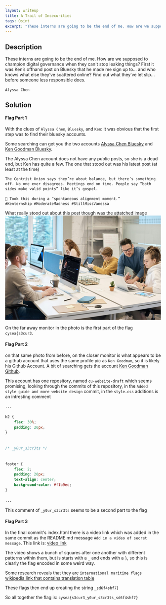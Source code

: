 ```yaml
---
layout: writeup
title: A Trail of Insecurities
tags: Osint
excerpt: "These interns are going to be the end of me. How are we supposed to champion digital governance when they can't stop leaking things? First it was Ken’s offhand post on Bluesky that he made me sign up to... and who knows what else they’ve scattered online? Find out what they’ve let slip... before someone less responsible does."
---
```


## Description

These interns are going to be the end of me. How are we supposed to champion digital governance when they can't stop leaking things? First it was Ken’s offhand post on Bluesky that he made me sign up to... and who knows what else they’ve scattered online? Find out what they’ve let slip... before someone less responsible does.


`Alyssa Chen`

## Solution

#### Flag Part 1

With the clues of `Alyssa Chen`, `Bluesky`, and `Ken`: it was obvious that the first step was to find their bluesky accounts.

Some searching can get you the two accounts [Alyssa Chen Bluesky](https://bsky.app/profile/did:plc:eesdhh5iyadit247u3fiwenf) and [Ken Goodman Bluesky](https://bsky.app/profile/did:plc:vo4thn3yrsy5fxereaxb2qgn). 

The Alyssa Chen account does not have any public posts, so she is a dead end, but Ken has quite a few. The one that stood out was his latest post (at least at the time)

```text
The Centrist Union says they’re about balance, but there’s something off. No one ever disagrees. Meetings end on time. People say “both sides make valid points” like it’s gospel.

📸 Took this during a “spontaneous alignment moment.”
#Kenternship #ModerateMadness #StillMissVanessa
```

What really stood out about this post though was the attatched image
![Image of 6 coworkers at a table independently working on things](/assets/images/writeups_images/A-Trail-of-Insecurities/KenGoodmanPostPhoto.jpeg)

On the far away monitor in the photo is the first part of the flag `cysea{s3cur3`. 

#### Flag Part 2

on that same photo from before, on the closer monitor is what appears to be a github account that uses the same profile pic as `Ken Goodman`, so it is likely his Github Account. A bit of searching gets the account [Ken Goodman Github](https://github.com/kengoodman-cu).

This account has one repository, named `cu-website-draft` which seems promising, looking through the commits of this repository, in the `Added style guide and more website design` commit, in the `style.css` additions is an intresting comment

```css
...

h2 {
    flex: 30%;
    padding: 20px;
}


/* _y0ur_s3cr3ts */


footer {
    flex: 2;
    padding: 20px;
    text-align: center;
    background-color: #f1b9ec;
}

...
```

This comment of `_y0ur_s3cr3ts` seems to be a second part to the flag

#### Flag Part 3

In the final commit's index.html there is a video link which was added in the same commit as the README.md message `Add in a video of secret message`. This link is: [video link](https://www.canva.com/design/DAGqSzVswNM/n3okI37oRKhG8sjTsvSGTQ/watch?embed&autoplay=1&loop=1)

The video shows a bunch of squares after one another with different patterns within them, but is starts with a `_` and ends with a `}`, so this is clearly the flag encoded in some weird way.

Some research reveals that they are `international maritime flags` [wikipedia link that contains translation table](https://en.wikipedia.org/wiki/International_maritime_signal_flags)

These flags then end up creating the string `_sd6f4shf7}`

So all together the flag is: `cysea{s3cur3_y0ur_s3cr3ts_sd6f4shf7}`
